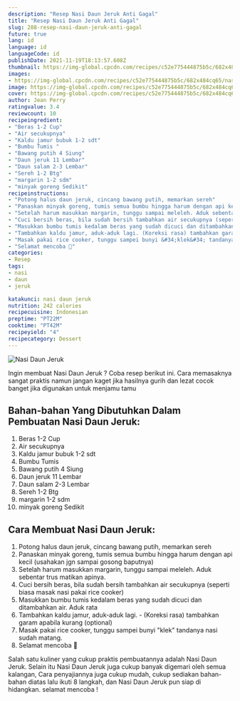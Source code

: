 ```yaml
---
description: "Resep Nasi Daun Jeruk Anti Gagal"
title: "Resep Nasi Daun Jeruk Anti Gagal"
slug: 288-resep-nasi-daun-jeruk-anti-gagal
future: true
lang: id
language: id
languageCode: id
publishDate: 2021-11-19T18:13:57.608Z 
thumbnail: https://img-global.cpcdn.com/recipes/c52e775444875b5c/682x484cq65/nasi-daun-jeruk-foto-resep-utama.png
images:
- https://img-global.cpcdn.com/recipes/c52e775444875b5c/682x484cq65/nasi-daun-jeruk-foto-resep-utama.png
image: https://img-global.cpcdn.com/recipes/c52e775444875b5c/682x484cq65/nasi-daun-jeruk-foto-resep-utama.png
cover: https://img-global.cpcdn.com/recipes/c52e775444875b5c/682x484cq65/nasi-daun-jeruk-foto-resep-utama.png
author: Jean Perry
ratingvalue: 3.4
reviewcount: 10
recipeingredient:
- "Beras 1-2 Cup"
- "Air secukupnya"
- "Kaldu jamur bubuk 1-2 sdt"
- "Bumbu Tumis "
- "Bawang putih 4 Siung"
- "Daun jeruk 11 Lembar"
- "Daun salam 2-3 Lembar"
- "Sereh 1-2 Btg"
- "margarin 1-2 sdm"
- "minyak goreng Sedikit"
recipeinstructions:
- "Potong halus daun jeruk, cincang bawang putih, memarkan sereh"
- "Panaskan minyak goreng, tumis semua bumbu hingga harum dengan api kecil (usahakan jgn sampai gosong baputnya)"
- "Setelah harum masukkan margarin, tunggu sampai meleleh. Aduk sebentar trus matikan apinya."
- "Cuci bersih beras, bila sudah bersih tambahkan air secukupnya (seperti biasa masak nasi pakai rice cooker)"
- "Masukkan bumbu tumis kedalam beras yang sudah dicuci dan ditambahkan air. Aduk rata"
- "Tambahkan kaldu jamur, aduk-aduk lagi. (Koreksi rasa) tambahkan garam apabila kurang (optional)"
- "Masak pakai rice cooker, tunggu sampei bunyi &#34;klek&#34; tandanya nasi sudah matang."
- "Selamat mencoba 🙂"
categories:
- Resep
tags:
- nasi
- daun
- jeruk

katakunci: nasi daun jeruk 
nutrition: 242 calories
recipecuisine: Indonesian
preptime: "PT22M"
cooktime: "PT42M"
recipeyield: "4"
recipecategory: Dessert
---
```



![Nasi Daun Jeruk](https://img-global.cpcdn.com/recipes/c52e775444875b5c/682x484cq65/nasi-daun-jeruk-foto-resep-utama.png)

Ingin membuat Nasi Daun Jeruk ? Coba resep berikut ini. Cara memasaknya sangat praktis namun jangan kaget jika hasilnya gurih dan lezat cocok banget jika digunakan untuk menjamu tamu

<!--inarticleads1-->

## Bahan-bahan Yang Dibutuhkan Dalam Pembuatan Nasi Daun Jeruk:

1. Beras 1-2 Cup
1. Air secukupnya
1. Kaldu jamur bubuk 1-2 sdt
1. Bumbu Tumis 
1. Bawang putih 4 Siung
1. Daun jeruk 11 Lembar
1. Daun salam 2-3 Lembar
1. Sereh 1-2 Btg
1. margarin 1-2 sdm
1. minyak goreng Sedikit



<!--inarticleads2-->

## Cara Membuat Nasi Daun Jeruk:

1. Potong halus daun jeruk, cincang bawang putih, memarkan sereh
1. Panaskan minyak goreng, tumis semua bumbu hingga harum dengan api kecil (usahakan jgn sampai gosong baputnya)
1. Setelah harum masukkan margarin, tunggu sampai meleleh. Aduk sebentar trus matikan apinya.
1. Cuci bersih beras, bila sudah bersih tambahkan air secukupnya (seperti biasa masak nasi pakai rice cooker)
1. Masukkan bumbu tumis kedalam beras yang sudah dicuci dan ditambahkan air. Aduk rata
1. Tambahkan kaldu jamur, aduk-aduk lagi. - (Koreksi rasa) tambahkan garam apabila kurang (optional)
1. Masak pakai rice cooker, tunggu sampei bunyi &#34;klek&#34; tandanya nasi sudah matang.
1. Selamat mencoba 🙂




Salah satu kuliner yang cukup praktis pembuatannya adalah  Nasi Daun Jeruk. Selain itu  Nasi Daun Jeruk  juga cukup banyak digemari oleh semua kalangan, Cara penyajiannya juga cukup mudah, cukup sediakan bahan-bahan diatas lalu ikuti 8 langkah, dan  Nasi Daun Jeruk  pun siap di hidangkan. selamat mencoba !
